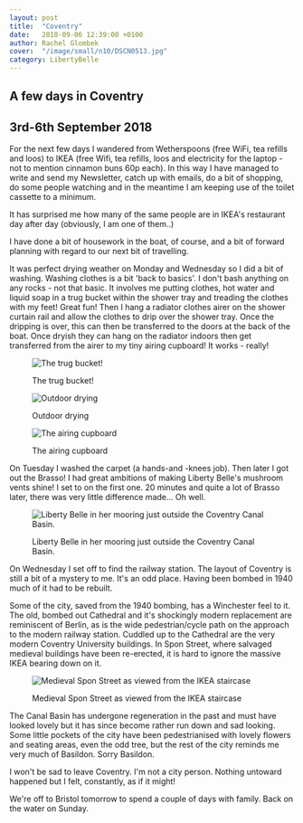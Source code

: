```yaml
---
layout: post
title:  "Coventry"
date:   2018-09-06 12:39:00 +0100
author: Rachel Glombek
cover:  "/image/small/n10/DSCN0513.jpg"
category: LibertyBelle
---
```


<h2>A few days in Coventry</h2>
<h2>3rd-6th September 2018</h2>

<p>For the next few days I wandered from Wetherspoons (free WiFi, tea refills and loos) to IKEA (free Wifi, tea refills, loos and electricity for the laptop - not to mention cinnamon buns 60p each). In this way I have managed to write and send my Newsletter, catch up with emails, do a bit of shopping, do some people watching and in the meantime I am keeping use of the toilet cassette to a minimum.</p>

<p>It has surprised me how many of the same people are in IKEA's restaurant day after day (obviously, I am one of them..)</p>

<p>I have done a bit of housework in the boat, of course, and a bit of forward planning with regard to our next bit of travelling.</p>

<p>It was perfect drying weather on Monday and Wednesday so I did a bit of washing.  Washing clothes is a bit 'back to basics'. I don't bash anything on any rocks - not that basic. It involves me putting clothes, hot water and liquid soap in a trug bucket within the shower tray and treading the clothes with my feet! Great fun! Then I hang a radiator clothes airer on the shower curtain rail and allow the clothes to drip over the shower tray. Once the dripping is over, this can then be transferred to the doors at the back of the boat. Once dryish they can hang on the radiator indoors then get transferred from the airer to my tiny airing cupboard! It works - really!</p>

<figure>
 <img src="{{site.baseurl}}/image/small/n10/DSCN0514.jpg" alt="The trug bucket!" >
 <figcaption>
 <p>The trug bucket!</p>
 </figcaption>
</figure>

<figure>
 <img src="{{site.baseurl}}/image/small/n10/DSCN0519.jpg" alt="Outdoor drying" >
 <figcaption>
 <p>Outdoor drying</p>
 </figcaption>
</figure>

<figure>
 <img src="{{site.baseurl}}/image/small/n10/DSCN0520.jpg" alt="The airing cupboard" >
 <figcaption>
 <p>The airing cupboard</p>
 </figcaption>
</figure>

<p>On Tuesday I washed the carpet (a hands-and -knees job). Then later I got out the Brasso! I had great ambitions of making Liberty Belle's mushroom vents shine! I set to on the first one. 20 minutes and quite a lot of Brasso later, there was very little difference made... Oh well.</p>
<figure>
 <img src="{{site.baseurl}}/image/small/n10/DSCN0509.jpg" alt="Liberty Belle in her mooring just outside the Coventry Canal Basin." >
 <figcaption>
 <p>Liberty Belle in her mooring just outside the Coventry Canal Basin.</p>
 </figcaption>
</figure>

<p>On Wednesday I set off to find the railway station. The layout of Coventry is still a bit of a mystery to me. It's an odd place. Having been bombed in 1940 much of it had to be rebuilt.</p>

<p>Some of the city, saved from the 1940 bombing, has a Winchester feel to it.
The old, bombed out Cathedral and it's shockingly modern replacement are reminiscent of Berlin, as is the wide pedestrian/cycle path on the approach to the modern railway station.
Cuddled up to the Cathedral are the very modern Coventry University buildings.
In Spon Street, where salvaged medieval buildings have been re-erected, it is hard to ignore the massive IKEA bearing down on it.</p>
<figure>
 <img src="{{site.baseurl}}/image/small/n10/DSCN0513.jpg" alt="Medieval Spon Street as viewed from the IKEA staircase" >
 <figcaption>
 <p>Medieval Spon Street as viewed from the IKEA staircase</p>
 </figcaption>
</figure>
<p>The Canal Basin has undergone regeneration in the past and must have looked lovely but it has since become rather run down and sad looking.
Some little pockets of the city have been pedestrianised with lovely flowers and seating areas, even the odd tree, but the rest of the city reminds me very much of Basildon. Sorry Basildon.

<p>I won't be sad to leave Coventry. I'm not a city person. Nothing untoward happened but I felt, constantly, as if it might!</p>
<p>We're off to Bristol tomorrow to spend a couple of days with family. Back on the water on Sunday.</p>
